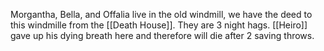 Morgantha, Bella, and Offalia live in the old windmill, we have the deed to this windmille from the [[Death House]]. They are 3 night hags. [[Heiro]] gave up his dying breath here and therefore will die after 2 saving throws.